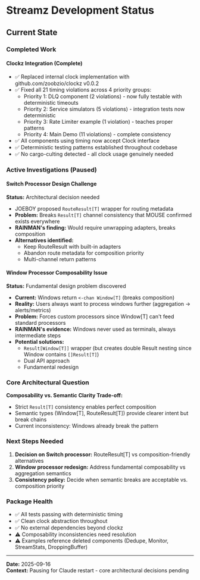 # Streamz Development Status

## Current State

### Completed Work

#### Clockz Integration (Complete)
- ✅ Replaced internal clock implementation with github.com/zoobzio/clockz v0.0.2
- ✅ Fixed all 21 timing violations across 4 priority groups:
  - Priority 1: DLQ component (2 violations) - now fully testable with deterministic timeouts
  - Priority 2: Service simulators (5 violations) - integration tests now deterministic
  - Priority 3: Rate Limiter example (1 violation) - teaches proper patterns
  - Priority 4: Main Demo (11 violations) - complete consistency
- ✅ All components using timing now accept Clock interface
- ✅ Deterministic testing patterns established throughout codebase
- ✅ No cargo-culting detected - all clock usage genuinely needed

### Active Investigations (Paused)

#### Switch Processor Design Challenge
**Status:** Architectural decision needed
- JOEBOY proposed `RouteResult[T]` wrapper for routing metadata
- **Problem:** Breaks `Result[T]` channel consistency that MOUSE confirmed exists everywhere
- **RAINMAN's finding:** Would require unwrapping adapters, breaks composition
- **Alternatives identified:** 
  - Keep RouteResult with built-in adapters
  - Abandon route metadata for composition priority
  - Multi-channel return patterns

#### Window Processor Composability Issue  
**Status:** Fundamental design problem discovered
- **Current:** Windows return `<-chan Window[T]` (breaks composition)
- **Reality:** Users always want to process windows further (aggregation → alerts/metrics)
- **Problem:** Forces custom processors since Window[T] can't feed standard processors
- **RAINMAN's evidence:** Windows never used as terminals, always intermediate steps
- **Potential solutions:** 
  - `Result[Window[T]]` wrapper (but creates double Result nesting since Window contains `[]Result[T]`)
  - Dual API approach
  - Fundamental redesign

### Core Architectural Question

**Composability vs. Semantic Clarity Trade-off:**
- Strict `Result[T]` consistency enables perfect composition
- Semantic types (Window[T], RouteResult[T]) provide clearer intent but break chains
- Current inconsistency: Windows already break the pattern

### Next Steps Needed

1. **Decision on Switch processor:** RouteResult[T] vs composition-friendly alternatives
2. **Window processor redesign:** Address fundamental composability vs aggregation semantics
3. **Consistency policy:** Decide when semantic breaks are acceptable vs. composition priority

### Package Health

- ✅ All tests passing with deterministic timing
- ✅ Clean clock abstraction throughout
- ✅ No external dependencies beyond clockz
- ⚠️ Composability inconsistencies need resolution
- ⚠️ Examples reference deleted components (Dedupe, Monitor, StreamStats, DroppingBuffer)

---

**Date:** 2025-09-16  
**Context:** Pausing for Claude restart - core architectural decisions pending